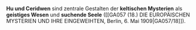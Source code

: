 
**Hu und Ceridwen** sind zentrale Gestalten der **keltischen Mysterien** als **geistiges Wesen** und **suchende Seele** ([[GA057 (18.) DIE EUROPÄISCHEN MYSTERIEN UND IHRE EINGEWEIHTEN, Berlin, 6. Mai 1909|GA057/18]]).
